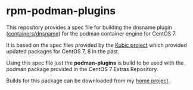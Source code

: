 # rpm-podman-plugins

This repository provides a spec file for building the dnsname plugin ([containers/dnsname](https://github.com/containers/dnsname)) for the podman container engine for CentOS 7.

It is based on the spec files provided by the [Kubic project](https://build.opensuse.org/project/show/devel:kubic:libcontainers:stable) which provided updated packages for CentOS 7, 8 in the past.

Using this spec file just the **podman-plugins** is build to be used with the podman package provided in the CentOS 7 Extras Repository.

Builds for this package can be downloaded from my [home project](https://build.opensuse.org/package/show/home:cfelder:CentOS-7/podman-plugins).
